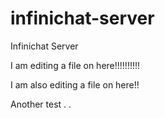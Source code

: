 infinichat-server
=================

Infinichat Server


I am editing a file on here!!!!!!!!!!

I am also editing a file on here!!

Another test . .